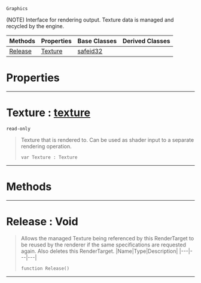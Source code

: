  `Graphics`

(NOTE) Interface for rendering output. Texture data is managed and recycled by the engine.

|Methods|Properties|Base Classes|Derived Classes|
|---|---|---|---|
|[ Release](rendertarget.md#release-void)|[ Texture](rendertarget.md#texture-zilch-engine-docu)|[safeid32](safeid32.md)| |


 #  Properties


---  
 #  Texture : [texture](texture.md)

 `read-only`

> Texture that is rendered to. Can be used as shader input to a separate rendering operation.
> ```TS:Nada
> var Texture : Texture


---  
 #  Methods


---  
 #  Release : Void

> Allows the managed Texture being referenced by this RenderTarget to be reused by the renderer if the same specifications are requested again. Also deletes this RenderTarget.
> |Name|Type|Description|
> |---|---|---|
> ```TS:Nada
> function Release()
> ``` 


---  
 

 